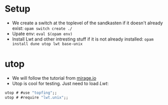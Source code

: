 # Setup

- We create a switch at the toplevel of the sandkasten if it doesn't
  already exist: `opam switch create ./`
- Upate env: `eval $(opam env)`
- Install Lwt and other intresting stuff if it is not already installed:
  `opam install dune utop lwt base-unix`

# utop

- We will follow the tutorial from [mirage.io](https://mirage.io/docs/tutorial-lwt)
- Utop is cool for testing. Just need to load *Lwt*:
```ocaml
utop # #use "topfing";;
utop # #require "lwt.unix";;
```
